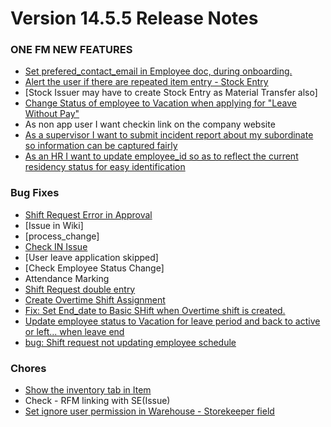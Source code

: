 
# Version 14.5.5 Release Notes 

### ONE FM NEW FEATURES
- [Set prefered_contact_email in Employee doc, during onboarding.](https://github.com/ONE-F-M/One-FM/pull/2705)
- [Alert the user if there are repeated item entry - Stock Entry](https://github.com/ONE-F-M/One-FM/pull/2714)
- [Stock Issuer may have to create Stock Entry as Material Transfer also]
- [Change Status of employee to Vacation when applying for "Leave Without Pay"](https://github.com/ONE-F-M/One-FM/pull/2711)
- As non app user I want checkin link on the company website
- [As a supervisor I want to submit incident report about my subordinate so information can be captured fairly](https://github.com/ONE-F-M/One-FM/pull/2722)
- [As an HR I want to update employee_id so as to reflect the current residency status for easy identification](https://github.com/ONE-F-M/One-FM/pull/2720)

### Bug Fixes
- [Shift Request Error in Approval](https://github.com/ONE-F-M/One-FM/pull/2707)
- [Issue in Wiki]
- [process_change]
- [Check IN Issue](https://github.com/ONE-F-M/One-FM/pull/2717)
- [User leave application skipped]
- [Check Employee Status Change]
- Attendance Marking
- [Shift Request double entry](https://github.com/ONE-F-M/One-FM/pull/2706)
- [Create Overtime Shift Assignment](https://github.com/ONE-F-M/One-FM/pull/2710)
- [Fix: Set End_date to Basic SHift when Overtime shift is created.](https://github.com/ONE-F-M/One-FM/pull/2703)
- [Update employee status to Vacation for leave period and back to active or left... when leave end](https://github.com/ONE-F-M/One-FM/pull/2696)
- [bug: Shift request not updating employee schedule](https://github.com/ONE-F-M/One-FM/pull/2687)

### Chores
- [Show the inventory tab in Item](https://github.com/ONE-F-M/One-FM/pull/2679)
- Check - RFM linking with SE(Issue)
- [Set ignore user permission in Warehouse - Storekeeper field](https://github.com/ONE-F-M/One-FM/pull/2718)
